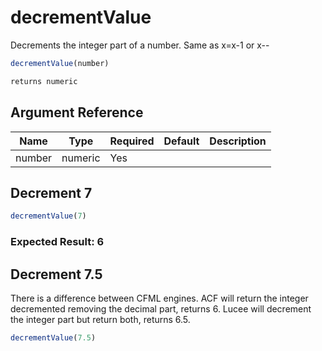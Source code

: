 # decrementValue

Decrements the integer part of a number. Same as x=x-1 or x--

```javascript
decrementValue(number)
```

```javascript
returns numeric
```

## Argument Reference

| Name | Type | Required | Default | Description |
| --- | --- | --- | --- | --- |
| number | numeric | Yes |  |  |

## Decrement 7

```javascript
decrementValue(7)
```

### Expected Result: 6

## Decrement 7.5

There is a difference between CFML engines.  ACF will return the integer decremented removing the decimal part, returns 6.  Lucee will decrement the integer part but return both, returns 6.5.

```javascript
decrementValue(7.5)
```
